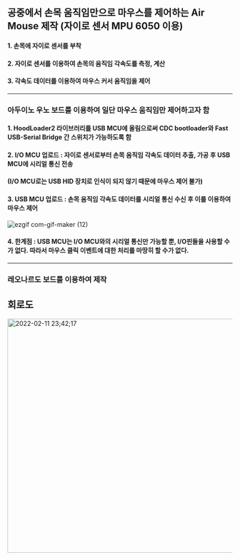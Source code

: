 ## 공중에서 손목 움직임만으로 마우스를 제어하는 Air Mouse 제작 (자이로 센서 MPU 6050 이용)

#### 1. 손목에 자이로 센서를 부착
#### 2. 자이로 센서를 이용하여 손목의 움직임 각속도를 측정, 계산
#### 3. 각속도 데이터를 이용하여 마우스 커서 움직임을 제어
-----------------

### 아두이노 우노 보드를 이용하여 일단 마우스 움직임만 제어하고자 함
#### 1. HoodLoader2 라이브러리를 USB MCU에 올림으로써 CDC bootloader와 Fast USB-Serial Bridge 간 스위치가 가능하도록 함
#### 2. I/O MCU 업로드 : 자이로 센서로부터 손목 움직임 각속도 데이터 추출, 가공 후 USB MCU에 시리얼 통신 전송
#### (I/O MCU로는 USB HID 장치로 인식이 되지 않기 때문에 마우스 제어 불가)
#### 3. USB MCU 업로드 : 손목 움직임 각속도 데이터를 시리얼 통신 수신 후 이를 이용하여 마우스 제어

![ezgif com-gif-maker (12)](https://user-images.githubusercontent.com/86474141/148759700-b6fd94bd-7db5-47ec-9e0b-c75fb3f35f6d.gif)


#### 4. 한계점 : USB MCU는 I/O MCU와의 시리얼 통신만 가능할 뿐, I/O핀들을 사용할 수가 없다. 따라서 마우스 클릭 이벤트에 대한 처리를 마땅히 할 수가 없다.

----------------------
### 레오나르도 보드를 이용하여 제작

## 회로도
<img width="525" alt="2022-02-11 23;42;17" src="https://user-images.githubusercontent.com/86474141/153612426-43d47189-f7e1-48b8-87ae-2da279a00383.PNG">
